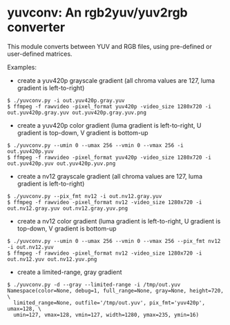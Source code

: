 # yuvconv: An rgb2yuv/yuv2rgb converter

This module converts between YUV and RGB files, using pre-defined or
user-defined matrices.

Examples:

* create a yuv420p grayscale gradient (all chroma values are 127, luma
  gradient is left-to-right)

```
$ ./yuvconv.py -i out.yuv420p.gray.yuv
$ ffmpeg -f rawvideo -pixel_format yuv420p -video_size 1280x720 -i out.yuv420p.gray.yuv out.yuv420p.gray.yuv.png
```

* create a yuv420p color gradient (luma gradient is left-to-right, U gradient
  is top-down, V gradient is bottom-up

```
$ ./yuvconv.py --umin 0 --umax 256 --vmin 0 --vmax 256 -i out.yuv420p.yuv
$ ffmpeg -f rawvideo -pixel_format yuv420p -video_size 1280x720 -i out.yuv420p.yuv out.yuv420p.yuv.png
```

* create a nv12 grayscale gradient (all chroma values are 127, luma
  gradient is left-to-right)

```
$ ./yuvconv.py --pix_fmt nv12 -i out.nv12.gray.yuv
$ ffmpeg -f rawvideo -pixel_format nv12 -video_size 1280x720 -i out.nv12.gray.yuv out.nv12.gray.yuv.png
```

* create a nv12 color gradient (luma gradient is left-to-right, U gradient
  is top-down, V gradient is bottom-up

```
$ ./yuvconv.py --umin 0 --umax 256 --vmin 0 --vmax 256 --pix_fmt nv12 -i out.nv12.yuv
$ ffmpeg -f rawvideo -pixel_format nv12 -video_size 1280x720 -i out.nv12.yuv out.nv12.yuv.png
```

* create a limited-range, gray gradient

```
$ ./yuvconv.py -d --gray --limited-range -i /tmp/out.yuv
Namespace(color=None, debug=1, full_range=None, gray=None, height=720, \
  limited_range=None, outfile='/tmp/out.yuv', pix_fmt='yuv420p', umax=128, \
  umin=127, vmax=128, vmin=127, width=1280, ymax=235, ymin=16)
```
